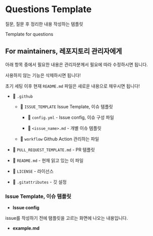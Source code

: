 # Questions Template

질문, 질문 후 정리한 내용 작성하는 템플릿

Template for questions

## For maintainers, 레포지토리 관리자에게

아래 항목 중에서 필요한 내용은 관리자분께서 필요에 따라 수정하시면 됩니다.

사용하지 않는 기능은 삭제하시면 됩니다!

초기 세팅 이후 현재 `README.md` 파일은 새로운 내용으로 채우시면 됩니다!

- 📁 `.github`

  - 📁 `ISSUE_TEMPLATE` Issue Template, 이슈 템플릿

    - 📜 `config.yml` - Issue config, 이슈 구성 파일

    - 📜 `<issue_name>.md` - 개별 이슈 템플릿

  - 📁 `workflow` Github Action 관리하는 파일

- 📜 `PULL_REQUEST_TEMPLATE.md` - PR 템플릿

- 📜 `README.md` - 현재 읽고 있는 이 파일

- 📜 `LICENSE` - 라이선스

- 📜 `.gitattributes` - 깃 설정

### Issue Template, 이슈 템플릿

- **Issue config**

issue를 작성하기 전에 탬플릿을 고르는 화면에 나오는 내용입니다.

- **example.md**
